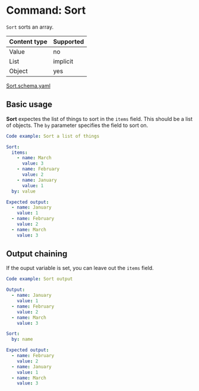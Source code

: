 # Command: Sort

`Sort` sorts an array.

| Content type | Supported |
|--------------|-----------|
| Value        | no        |
| List         | implicit  |
| Object       | yes       |

[Sort.schema.yaml](schema/Sort.schema.yaml)

## Basic usage

**Sort** expectes the list of things to sort in the `items` field. This should be a list of objects. The `by` parameter
specifies the field to sort on.

```yaml instacli
Code example: Sort a list of things

Sort:
  items:
    - name: March
      value: 3
    - name: February
      value: 2
    - name: January
      value: 1
  by: value

Expected output:
  - name: January
    value: 1
  - name: February
    value: 2
  - name: March
    value: 3
```

## Output chaining

If the ouput variable is set, you can leave out the `items` field.

```yaml instacli
Code example: Sort output

Output:
  - name: January
    value: 1
  - name: February
    value: 2
  - name: March
    value: 3

Sort:
  by: name

Expected output:
  - name: February
    value: 2
  - name: January
    value: 1
  - name: March
    value: 3
```
